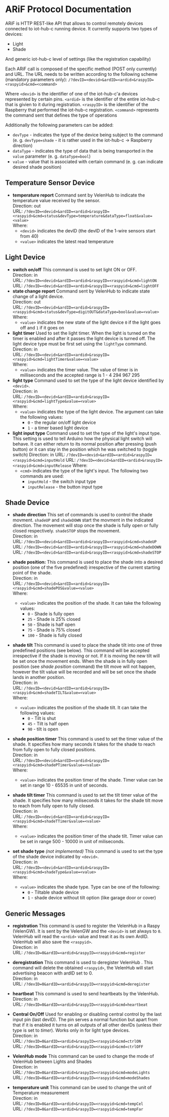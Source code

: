 # ARiF Protocol Documentation #

ARiF is HTTP REST-like API that allows to control remotely devices connected to iot-hub-c running device. It currently supports two types of devices:
* Light
* Shade

And generic iot-hub-c level of settings (like the registration capability)

Each ARiF call is composed of the specific method (POST only currently) and URL. The URL needs to be written according to the following scheme (mandatory parameters only):
`/?devID=<devid>&ardID=<ardid>&raspyID=<raspyid>&cmd=<command>`

Where `<devid>` is the identifier of one of the iot-hub-c'a devices represented by certain pins. `<ardid>` is the identifier of the entire iot-hub-c that is givien to it during registration. `<raspyID>` is the identifier of the Raspberry that performed the iot-hub-c registration. `<command>` represents the command sent that defines the type of operations

Additionally the following parameters can be added:
- `devType` - indicates the type of the device being subject to the command (e. g. `devType=shade` - it is rather used in the iot-hub-c -> Raspberry direction)
- `dataType` - indicates the type of data that is being transported in the `value` parameter (e. g. `dataType=bool`)
- `value` - value that is associated with certain command (e. g. can indicate desired shade position)

**Temperature Sensor Device**
----

* **temperature report**
Command sent by VelenHub to indicate the temperature value received by the sensor.  
Direction: out  
URL: `/?devID=<devid>&ardID=<ardid>&raspyID=<raspyid>&cmd=status&devType=temperature&dataType=float&value=<value>`  
Where:
  - `<devid>` indicates the devID (the devID of the 1-wire sensors start from 40)
  - `<value>` indicates the latest read temperature  

**Light Device**
----

* **switch on/off**
This command is used to set light ON or OFF.  
Direction: in  
URL: `/?devID=<devid>&ardID=<ardid>&raspyID=<raspyid>&cmd=lightON`  
URL: `/?devID=<devid>&ardID=<ardid>&raspyID=<raspyid>&cmd=lightOFF`  
* **state change report**
Command sent by VelenHub to indicate state change of a light device.  
Direction: out  
URL: `/?devID=<devid>&ardID=<ardid>&raspyID=<raspyid>&cmd=status&devType=digitOUT&dataType=bool&value=<value>`  
Where:
  - `<value>` indicates the new state of the light device `0` if the light goes off and `1` if it goes on  
* **light timer**
Used to set the light timer. When the light is turned on the timer is enabled and after it passes the light device is turned off. The light device type must be first set using the `lightType` command.  
Direction: in  
URL: `/?devID=<devid>&ardID=<ardid>&raspyID=<raspyid>&cmd=lightTimer&value=<value>`  
Where:
  - `<value>` indicates the timer value. The value of  timer is in milliseconds and the accepted range is 1 - 4 294 967 295  
* **light type**
Command used to set the type of the light device identified by `<devid>`.  
Direction: in  
URL: `/?devID=<devid>&ardID=<ardid>&raspyID=<raspyid>&cmd=lightType&value=<value>`  
Where:
  - `<value>` indicates the type of the light device. The argument can take the following values:
    - `0` - the regular on/off light device
    - `1` - a timer based light device
* **light input type**
Command used to set the type of the light's input type. This setting is used to tell Arduino how the physical light switch will behave. It can either return to its normal position after pressing (push button) or it can stay in the position which he was switched to (toggle switch)
Direction: in
URL: `/?devID=<devid>&ardID=<ardid>&raspyID=<raspyid>&cmd=inputHold`
URL: `/?devID=<devid>&ardID=<ardid>&raspyID=<raspyid>&cmd=inputRelease`
Where:
  - `<cmd>` indicates the type of the light's input. The following two commands are used:
    - `inputHold` - the switch input type
    - `inputRelease` - the button input type

**Shade Device**
----


* **shade direction**
This set of commands is used to control the shade movment. `shadeUP` and `shadeDOWN` start the movment in the indicated direction. The movement will stop once the shade is fully open or fully closed respectively. `shadeSTOP` stops the movement.  
Direction: in  
URL: `/?devID=<devid>&ardID=<ardid>&raspyID=<raspyid>&cmd=shadeUP`  
URL: `/?devID=<devid>&ardID=<ardid>&raspyID=<raspyid>&cmd=shadeDOWN`  
URL: `/?devID=<devid>&ardID=<ardid>&raspyID=<raspyid>&cmd=shadeSTOP`  
* **shade position:**
This command is used to place the shade into a desired position (one of the five predefined) irrespective of the current starting point of the shade.  
Direction: in  
URL: `/?devID=<devid>&ardID=<ardid>&raspyID=<raspyid>&cmd=shadePOS&value=<value>`  
Where:
  - `<value>` indicates the position of the shade. It can take the following values:
    - `0`   - Shade is fully open 
    - `25`  - Shade is 25% closed
    - `50`  - Shade is half open
    - `75`  - Shade is 75% closed
    - `100` - Shade is fully closed
* **shade tilt**
This command is used to place the shade tilt into one of three predefined positions (see below). This command will be accepted irrespective if the shade is moving or not. If it is moving the new tilt will be set once the movement ends. When the shade is in fully open position (see *shade position* command) the tilt move will not happen, however the tilt value will be recorded and will be set once the shade lands in another position.  
Direction: in  
URL: `/?devID=<devid>&ardID=<ardid>&raspyID=<raspyid>&cmd=shadeTILT&value=<value>`  
Where:
  - `<value>` indicates the position of the shade tilt. It can take the following values:
    - `0` - Tilt is shut
    - `45` - Tilt is half open
    - `90` - tilt is open

* **shade position timer**
This command is used to set the timer value of the shade. It specifies how many seconds it takes for the shade to reach from fully open to fully closed positions.  
Direction: in  
URL: `/?devID=<devid>&ardID=<ardid>&raspyID=<raspyid>&cmd=shadePTimer&value=<value>`  
Where:
  - `<value>` indicates the position timer of the shade. Timer value can be set in range 10 - 65535 in unit of seconds.
* **shade tilt timer** 
This command is used to set the tilt timer value of the shade. It specifies how many miliseconds it takes for the shade tilt move to reach from fully open to fully closed.  
Direction: in  
URL: `/?devID=<devid>&ardID=<ardid>&raspyID=<raspyid>&cmd=shadeTTimer&value=<value>`  
Where:
  - `<value>` indicates the position timer of the shade tilt. Timer value can be set in range 500 - 10000 in unit of miliseconds.
* **set shade type** *(not implemented)*
This command is used to set the type of the shade device indicated by `<devid>`.  
Direction: in  
URL: `/?devID=<devid>&ardID=<ardid>&raspyID=<raspyid>&cmd=shadeType&value=<value>`  
Where:
  - `<value>` indicates the shade type. Type can be one of the following:
    - `0` - Tiltable shade device
    - `1` - shade device without tilt option (like garage door or cover)

**Generic Messages**
----

* **registration**
This command is used to register the VelenHub in a Raspy (VelenGW). It is sent by the VelenGW and the `<devid>` is set always to `0`. VelenHub will read the `<ardid>` value and treat it as its own ArdID. VelenHub will also save the `<raspyid>`.  
Direction: in  
URL: `/?devID=0&ardID=<ardid>&raspyID=<raspyid>&cmd=register`
* **deregistration**
This command is used to deregister VelenHub . This command will delete the obtained `<raspyid>`, the VelenHub will start advertising beacon with ardID set to 0.  
Direction: in  
URL: `/?devID=0&ardID=<ardid>&raspyID=<raspyid>&cmd=deregister`  
* **heartbeat**
This command is used to send heartbeats by the VelenHub.  
Direction: in  
URL: `/?devID=0&ardID=<ardid>&raspyID=<raspyid>&cmd=heartbeat`  
* **Central On/Off** 
Used for enabling or disabling central control by the last input pin (last devID). The pin serves a normal function but apart from that if it is enabled it turns on all outputs of all other devIDs (unless their type is set to *timer*). Works only in for light type devices.  
Direction: in  
URL: `/?devID=0&ardID=<ardid>&raspyID=<raspyid>&cmd=ctrlON`  
URL: `/?devID=0&ardID=<ardid>&raspyID=<raspyid>&cmd=ctrlOFF`  

* **VelenHub mode**
This command can be used to change the mode of VelenHub between Lights and Shades  
Direction: in  
URL: `/?devID=0&ardID=<ardid>&raspyID=<raspyid>&cmd=modeLights`  
URL: `/?devID=0&ardID=<ardid>&raspyID=<raspyid>&cmd=modeShades`  

* **temperature unit**
This command can be used to change the unit of Temperature measurement  
Direction: in  
URL: `/?devID=0&ardID=<ardid>&raspyID=<raspyid>&cmd=tempCel`  
URL: `/?devID=0&ardID=<ardid>&raspyID=<raspyid>&cmd=tempFar`  
